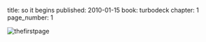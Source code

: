 title: so it begins
published: 2010-01-15
book: turbodeck
chapter: 1
page_number: 1

![thefirstpage](../../static/images/turbodeck.png)
